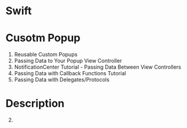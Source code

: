 # Swift

# Cusotm Popup
1. Reusable Custom Popups
2. Passing Data to Your Popup View Controller
3. NotificationCenter Tutorial - Passing Data Between View Controllers
4. Passing Data with Callback Functions Tutorial
5. Passing Data with Delegates/Protocols

# Description
2.
